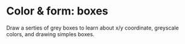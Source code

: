 # Color & form: boxes 


Draw a serties of grey boxes to learn about x/y coordinate, greyscale colors, and drawing simples boxes. 


